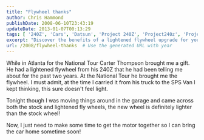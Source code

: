 ```yaml
---
title: "Flywheel thanks"
author: Chris Hammond
publishDate: 2008-06-10T23:43:19
updateDate: 2013-01-07T00:13:29
tags: [ '240Z', 'Cars', 'Datsun', 'Project 240Z', 'Project240z', 'Project240Zcom' ]
excerpt: "Discover the benefits of a lightened flywheel upgrade for your car at the National Tour in Atlanta. Enhance performance and efficiency today!"
url: /2008/flywheel-thanks  # Use the generated URL with year
---
```

<p>While in Atlanta for the National Tour Carter Thompson brought me a gift. He had a lightened flywheel from his 240Z that he had been telling me about for the past two years. At the National Tour he brought me the flywheel. I must admit, at the time I carried it from his truck to the SPS Van I kept thinking, this sure doesn't feel light.</p> <p>Tonight though I was moving things around in the garage and came across both the stock and lightened fly wheels, the new wheel is definitely lighter than the stock wheel!</p> <p>Now, I just need to make some time to get the motor together so I can bring the car home sometime soon!</p>


